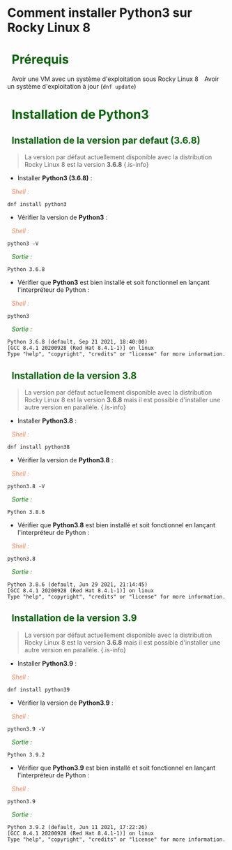 # Comment installer Python3 sur Rocky Linux 8

# <span style="color:darkgreen;"><i class="fas fa-caret-right" style="margin-right:10px;"></i>Prérequis

<i class="fas fa-check" style="color:green;margin-right:10px;"></i>Avoir une VM avec un système d'exploitation sous Rocky Linux 8
<i class="fas fa-check" style="color:green;margin-right:10px;"></i>Avoir un système d'exploitation à jour (`dnf update`)

# <span style="color:darkgreen;"><i class="fas fa-caret-right" style="margin-right:10px;"></i>Installation de Python3

## <span style="color:darkgreen;"><i class="fas fa-caret-down" style="margin-right:10px;"></i>Installation de la version par defaut (3.6.8)

> La version par défaut actuellement disponible avec la distribution Rocky Linux 8 est la version **3.6.8**
{.is-info}

- Installer **Python3 (3.6.8)** :  
  
<span style="color:coral;"><i class="fas fa-laptop-code" style="margin-right:10px;"></i>_Shell :_</span>

```shell
dnf install python3
```

- Vérifier la version de **Python3** :
  
<span style="color:coral;"><i class="fas fa-laptop-code" style="margin-right:10px;"></i>_Shell :_</span>
  
```shell
python3 -V
```
  
  
<span style="color:green;"><i class="fas fa-desktop" style="margin-right:10px;"></i>_Sortie :_</span>

```shell
Python 3.6.8
```  

- Vérifier que **Python3** est bien installé et soit fonctionnel en lançant l'interpréteur de Python :

<span style="color:coral;"><i class="fas fa-laptop-code" style="margin-right:10px;"></i>_Shell :_</span>  
  
```shell
python3
```
  
<span style="color:green;"><i class="fas fa-desktop" style="margin-right:10px;"></i>_Sortie :_</span>

```shell
Python 3.6.8 (default, Sep 21 2021, 18:40:00)
[GCC 8.4.1 20200928 (Red Hat 8.4.1-1)] on linux
Type "help", "copyright", "credits" or "license" for more information.
```    
  
## <span style="color:darkgreen;"><i class="fas fa-caret-down" style="margin-right:10px;"></i>Installation de la version 3.8

> La version par défaut actuellement disponible avec la distribution Rocky Linux 8 est la version **3.6.8** mais il est possible d'installer une autre version en parallèle.
{.is-info}

- Installer **Python3.8** :  
  
<span style="color:coral;"><i class="fas fa-laptop-code" style="margin-right:10px;"></i>_Shell :_</span>

```shell
dnf install python38
```
  
- Vérifier la version de **Python3.8** :
  
<span style="color:coral;"><i class="fas fa-laptop-code" style="margin-right:10px;"></i>_Shell :_</span>
  
```shell
python3.8 -V
```
  
  
<span style="color:green;"><i class="fas fa-desktop" style="margin-right:10px;"></i>_Sortie :_</span>

```shell
Python 3.8.6
```  

- Vérifier que **Python3.8** est bien installé et soit fonctionnel en lançant l'interpréteur de Python :

<span style="color:coral;"><i class="fas fa-laptop-code" style="margin-right:10px;"></i>_Shell :_</span>  
  
```shell
python3.8
```
  
<span style="color:green;"><i class="fas fa-desktop" style="margin-right:10px;"></i>_Sortie :_</span>

```shell
Python 3.8.6 (default, Jun 29 2021, 21:14:45)
[GCC 8.4.1 20200928 (Red Hat 8.4.1-1)] on linux
Type "help", "copyright", "credits" or "license" for more information.
```    
  
## <span style="color:darkgreen;"><i class="fas fa-caret-down" style="margin-right:10px;"></i>Installation de la version 3.9

> La version par défaut actuellement disponible avec la distribution Rocky Linux 8 est la version **3.6.8** mais il est possible d'installer une autre version en parallèle.
{.is-info}

- Installer **Python3.9** :  
  
<span style="color:coral;"><i class="fas fa-laptop-code" style="margin-right:10px;"></i>_Shell :_</span>

```shell
dnf install python39
```
  
- Vérifier la version de **Python3.9** :
  
<span style="color:coral;"><i class="fas fa-laptop-code" style="margin-right:10px;"></i>_Shell :_</span>
  
```shell
python3.9 -V
```
  
  
<span style="color:green;"><i class="fas fa-desktop" style="margin-right:10px;"></i>_Sortie :_</span>

```shell
Python 3.9.2
```  

- Vérifier que **Python3.9** est bien installé et soit fonctionnel en lançant l'interpréteur de Python :

<span style="color:coral;"><i class="fas fa-laptop-code" style="margin-right:10px;"></i>_Shell :_</span>  
  
```shell
python3.9
```
  
<span style="color:green;"><i class="fas fa-desktop" style="margin-right:10px;"></i>_Sortie :_</span>

```shell
Python 3.9.2 (default, Jun 11 2021, 17:22:26)
[GCC 8.4.1 20200928 (Red Hat 8.4.1-1)] on linux
Type "help", "copyright", "credits" or "license" for more information.
```